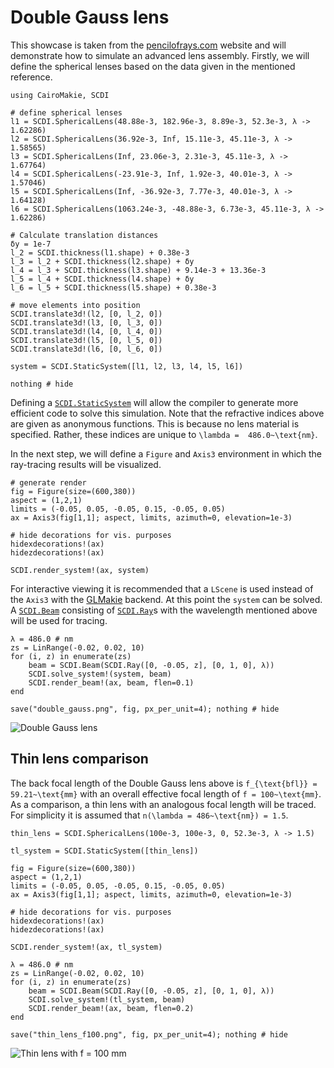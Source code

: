 # Double Gauss lens

This showcase is taken from the [pencilofrays.com](https://www.pencilofrays.com/double-gauss-sonnar-comparison/) website and will demonstrate how to simulate an advanced lens assembly. Firstly, we will define the spherical lenses based on the data given in the mentioned reference.

```@example double_gauss
using CairoMakie, SCDI

# define spherical lenses
l1 = SCDI.SphericalLens(48.88e-3, 182.96e-3, 8.89e-3, 52.3e-3, λ -> 1.62286)
l2 = SCDI.SphericalLens(36.92e-3, Inf, 15.11e-3, 45.11e-3, λ -> 1.58565)
l3 = SCDI.SphericalLens(Inf, 23.06e-3, 2.31e-3, 45.11e-3, λ -> 1.67764)
l4 = SCDI.SphericalLens(-23.91e-3, Inf, 1.92e-3, 40.01e-3, λ -> 1.57046)
l5 = SCDI.SphericalLens(Inf, -36.92e-3, 7.77e-3, 40.01e-3, λ -> 1.64128)
l6 = SCDI.SphericalLens(1063.24e-3, -48.88e-3, 6.73e-3, 45.11e-3, λ -> 1.62286)

# Calculate translation distances
δy = 1e-7
l_2 = SCDI.thickness(l1.shape) + 0.38e-3
l_3 = l_2 + SCDI.thickness(l2.shape) + δy
l_4 = l_3 + SCDI.thickness(l3.shape) + 9.14e-3 + 13.36e-3
l_5 = l_4 + SCDI.thickness(l4.shape) + δy
l_6 = l_5 + SCDI.thickness(l5.shape) + 0.38e-3

# move elements into position
SCDI.translate3d!(l2, [0, l_2, 0])
SCDI.translate3d!(l3, [0, l_3, 0])
SCDI.translate3d!(l4, [0, l_4, 0])
SCDI.translate3d!(l5, [0, l_5, 0])
SCDI.translate3d!(l6, [0, l_6, 0])

system = SCDI.StaticSystem([l1, l2, l3, l4, l5, l6])

nothing # hide
```
Defining a [`SCDI.StaticSystem`](@ref) will allow the compiler to generate more efficient code to solve this simulation. Note that the refractive indices above are given as anonymous functions. This is because no lens material is specified. Rather, these indices are unique to ``\lambda =  486.0~\text{nm}``.

In the next step, we will define a `Figure` and `Axis3` environment in which the ray-tracing results will be visualized.

```@example double_gauss
# generate render
fig = Figure(size=(600,380))
aspect = (1,2,1)
limits = (-0.05, 0.05, -0.05, 0.15, -0.05, 0.05)
ax = Axis3(fig[1,1]; aspect, limits, azimuth=0, elevation=1e-3)

# hide decorations for vis. purposes
hidexdecorations!(ax)
hidezdecorations!(ax)

SCDI.render_system!(ax, system)
```

For interactive viewing it is recommended that a `LScene` is used instead of the `Axis3` with the [GLMakie](https://docs.makie.org/stable/) backend. At this point the `system` can be solved. A [`SCDI.Beam`](@ref) consisting of [`SCDI.Ray`](@ref)s with the wavelength mentioned above will be used for tracing.

```@example double_gauss
λ = 486.0 # nm
zs = LinRange(-0.02, 0.02, 10)
for (i, z) in enumerate(zs)
    beam = SCDI.Beam(SCDI.Ray([0, -0.05, z], [0, 1, 0], λ))
    SCDI.solve_system!(system, beam)
    SCDI.render_beam!(ax, beam, flen=0.1)
end

save("double_gauss.png", fig, px_per_unit=4); nothing # hide
```

![Double Gauss lens](double_gauss.png)

## Thin lens comparison

The back focal length of the Double Gauss lens above is ``f_{\text{bfl}} = 59.21~\text{mm}`` with an overall effective focal length of ``f = 100~\text{mm}``. As a comparison, a thin lens with an analogous focal length will be traced. For simplicity it is assumed that ``n(\lambda = 486~\text{nm}) = 1.5``.

```@example double_gauss
thin_lens = SCDI.SphericalLens(100e-3, 100e-3, 0, 52.3e-3, λ -> 1.5)

tl_system = SCDI.StaticSystem([thin_lens])

fig = Figure(size=(600,380))
aspect = (1,2,1)
limits = (-0.05, 0.05, -0.05, 0.15, -0.05, 0.05)
ax = Axis3(fig[1,1]; aspect, limits, azimuth=0, elevation=1e-3)

# hide decorations for vis. purposes
hidexdecorations!(ax)
hidezdecorations!(ax)

SCDI.render_system!(ax, tl_system)

λ = 486.0 # nm
zs = LinRange(-0.02, 0.02, 10)
for (i, z) in enumerate(zs)
    beam = SCDI.Beam(SCDI.Ray([0, -0.05, z], [0, 1, 0], λ))
    SCDI.solve_system!(tl_system, beam)
    SCDI.render_beam!(ax, beam, flen=0.2)
end

save("thin_lens_f100.png", fig, px_per_unit=4); nothing # hide
```

![Thin lens with f = 100 mm](thin_lens_f100.png)